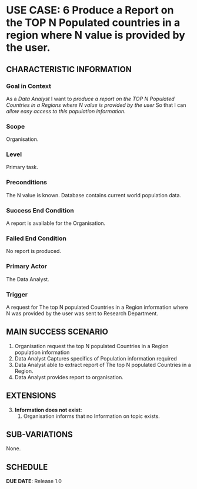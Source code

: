 # USE CASE: 6 Produce a Report on the TOP N Populated countries in a region where N value is provided by the user.

## CHARACTERISTIC INFORMATION

### Goal in Context

As a *Data Analyst* I want to *produce a report on the TOP N Populated Countries in a Regions where N value is provided by the user* So that I can *allow easy access to this population information.*

### Scope

Organisation.

### Level

Primary task.

### Preconditions

The N value is known. Database contains current world population data.

### Success End Condition

A report is available for the Organisation.

### Failed End Condition

No report is produced.

### Primary Actor

The Data Analyst.

### Trigger

A request for The top N populated Countries in a Region information where N was provided by the user was sent to Research Department.

## MAIN SUCCESS SCENARIO

1. Organisation request the top N populated Countries in a Region population information
2. Data Analyst Captures specifics of Population information required
3. Data Analyst able to extract report of The top N populated Countries in a Region.
4. Data Analyst provides report to organisation.

## EXTENSIONS

3. **Information does not exist**:
   1. Organisation informs that no Information on topic exists.

## SUB-VARIATIONS

None.

## SCHEDULE

**DUE DATE**: Release 1.0
